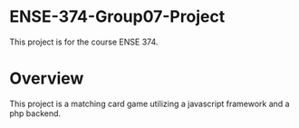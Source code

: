 # ENSE-374-Group07-Project
This project is for the course ENSE 374.

# Overview
This project is a matching card game utilizing a javascript framework and a php backend.
